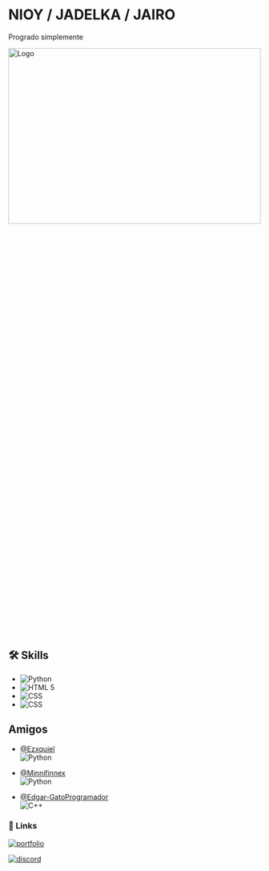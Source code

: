 
# NIOY / JADELKA / JAIRO

Progrado simplemente 

<img src="https://i.ibb.co/8YGrxqJ/banner.png" alt="Logo" style="width: 100%; height: 30%; object-fit: cover;">


## 🛠 Skills
+ ![Python](https://img.shields.io/badge/python-0A66C2?style=for-the-badge&logo=python&logoColor=white)
+ ![HTML 5](https://img.shields.io/badge/HTML5-0A66C2?style=for-the-badge&logo=html5&logoColor=white)
+ ![CSS](https://img.shields.io/badge/CSS-0A66C2?style=for-the-badge&logo=css3&logoColor=white)
+ ![CSS](https://img.shields.io/badge/SQL-0A66C2?style=for-the-badge&logo=sqlite&logoColor=white)



## Amigos

- [@Ezxquiel](https://github.com/Ezxquiel) <br> ![Python](https://img.shields.io/badge/python-0A66C2?style=for-the-badge&logo=python&logoColor=white)

- [@Minnifinnex](https://github.com/MinniFinnex)  <br> ![Python](https://img.shields.io/badge/python-0A66C2?style=for-the-badge&logo=python&logoColor=white)

- [@Edgar-GatoProgramador](https://github.com/Gatoprogramador888)  <br> ![C++](https://img.shields.io/badge/cpp-0A66C2?style=for-the-badge&logo=c%2B%2B&logoColor=white)



### 🔗 Links
[![portfolio](https://img.shields.io/badge/my_portfolio-000?style=for-the-badge&logo=&logoColor=white)](https://nioywebsv.netlify.app/)

[![discord](https://img.shields.io/badge/Discord-0A66C2?style=for-the-badge&logo=discord&logoColor=white)](https://discord.gg/dZ5jY3cBEm)

